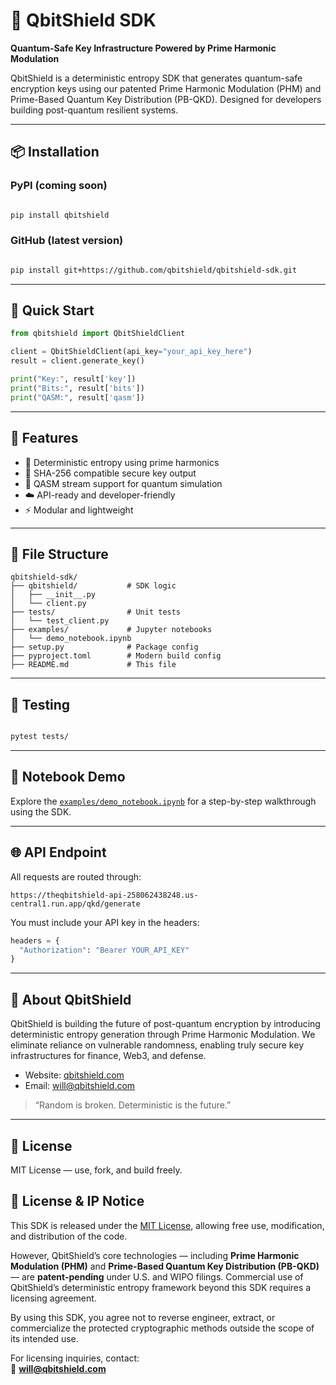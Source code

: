 
# 🔐 QbitShield SDK

**Quantum-Safe Key Infrastructure Powered by Prime Harmonic Modulation**

QbitShield is a deterministic entropy SDK that generates quantum-safe encryption keys using our patented Prime Harmonic Modulation (PHM) and Prime-Based Quantum Key Distribution (PB-QKD). Designed for developers building post-quantum resilient systems.

---

## 📦 Installation

### PyPI (coming soon)

```bash

pip install qbitshield
```

### GitHub (latest version)

```bash

pip install git+https://github.com/qbitshield/qbitshield-sdk.git
```

---

## 🚀 Quick Start

```python
from qbitshield import QbitShieldClient

client = QbitShieldClient(api_key="your_api_key_here")
result = client.generate_key()

print("Key:", result['key'])
print("Bits:", result['bits'])
print("QASM:", result['qasm'])
```

---

## 🧪 Features

- 🧠 Deterministic entropy using prime harmonics
- 🔐 SHA-256 compatible secure key output
- 🧬 QASM stream support for quantum simulation
- ☁️ API-ready and developer-friendly
- ⚡ Modular and lightweight

---

## 📁 File Structure

```
qbitshield-sdk/
├── qbitshield/           # SDK logic
│   ├── __init__.py
│   └── client.py
├── tests/                # Unit tests
│   └── test_client.py
├── examples/             # Jupyter notebooks
│   └── demo_notebook.ipynb
├── setup.py              # Package config
├── pyproject.toml        # Modern build config
├── README.md             # This file
```

---

## 🧪 Testing

```bash

pytest tests/
```

---

## 📘 Notebook Demo

Explore the [`examples/demo_notebook.ipynb`](examples/demo_notebook.ipynb) for a step-by-step walkthrough using the SDK.

---

## 🌐 API Endpoint

All requests are routed through:

```
https://theqbitshield-api-258062438248.us-central1.run.app/qkd/generate
```

You must include your API key in the headers:
```python
headers = {
  "Authorization": "Bearer YOUR_API_KEY"
}
```

---

## 🧠 About QbitShield

QbitShield is building the future of post-quantum encryption by introducing deterministic entropy generation through Prime Harmonic Modulation. We eliminate reliance on vulnerable randomness, enabling truly secure key infrastructures for finance, Web3, and defense.

- Website: [qbitshield.com](https://qbitshield.com)
- Email: will@qbitshield.com

> “Random is broken. Deterministic is the future.”

---

## 📄 License

MIT License — use, fork, and build freely.

## 📄 License & IP Notice

This SDK is released under the [MIT License](LICENSE), allowing free use, modification, and distribution of the code.

However, QbitShield’s core technologies — including **Prime Harmonic Modulation (PHM)** and **Prime-Based Quantum Key Distribution (PB-QKD)** — are **patent-pending** under U.S. and WIPO filings. Commercial use of QbitShield’s deterministic entropy framework beyond this SDK requires a licensing agreement.

By using this SDK, you agree not to reverse engineer, extract, or commercialize the protected cryptographic methods outside the scope of its intended use.

For licensing inquiries, contact:  
📧 **will@qbitshield.com**